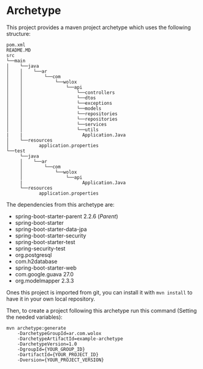 # Archetype
This project provides a maven project archetype which uses the following structure:

```
pom.xml
README.MD
src
└──main
│    └──java
│    │    └──ar
│    │        └──com
│    │            └──wolox
│    │                └──api
│    │                    └──controllers
│    │                    └──dtos
│    │                    └──exceptions
│    │                    └──models
│    │                    └──repositories
│    │                    └──repositories
│    │                    └──services
│    │                    └──utils
|    |                      Application.Java
│    └──resources
│           application.properties
└──test
     └──java
     │    └──ar
     │        └──com
     │            └──wolox
     │                └──api
     |                      Application.Java
     └──resources
            application.properties
```

The dependencies from this archetype are:

- spring-boot-starter-parent 2.2.6 (*Parent*)
- spring-boot-starter
- spring-boot-starter-data-jpa
- spring-boot-starter-security
- spring-boot-starter-test
- spring-security-test
- org.postgresql
- com.h2database
- spring-boot-starter-web
- com.google.guava 27.0
- org.modelmapper 2.3.3


Ones this project is imported from git, you can install it with `mvn install` to have it in your own local 
repository.

Then, to create a project following this archetype run this command (Setting the needed variables): 

```
mvn archetype:generate 
    -DarchetypeGroupId=ar.com.wolox 
    -DarchetypeArtifactId=example-archetype
    -DarchetypeVersion=1.0
    -DgroupId={YOUR_GROUP_ID}
    -DartifactId={YOUR_PROJECT_ID}
    -Dversion={YOUR_PROJECT_VERSION}
```
